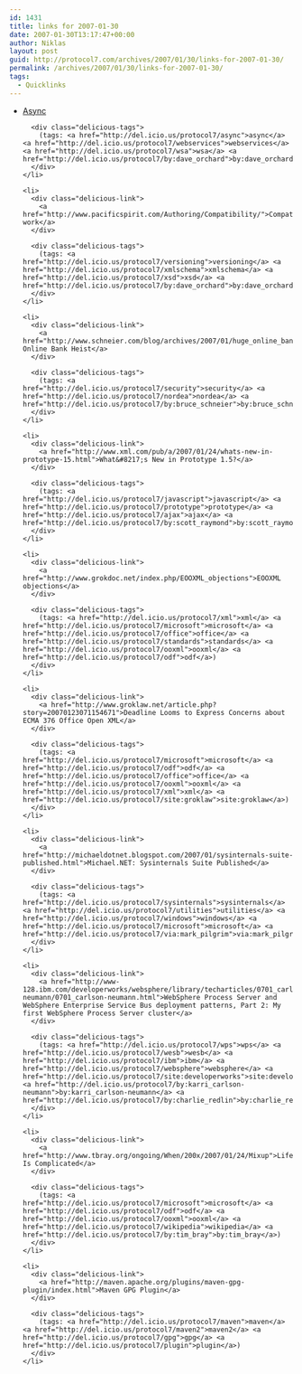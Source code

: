 ```yaml
---
id: 1431
title: links for 2007-01-30
date: 2007-01-30T13:17:47+00:00
author: Niklas
layout: post
guid: http://protocol7.com/archives/2007/01/30/links-for-2007-01-30/
permalink: /archives/2007/01/30/links-for-2007-01-30/
tags:
  - Quicklinks
---
```

<div class='microid-30b9e431804b9c42ea43c806928f40f7b26e6389'>
  <ul class="delicious">
    <li>
      <div class="delicious-link">
        <a href="http://www.webservices.org/weblog/dave_orchard/async">Async</a>
      </div>
      
      <div class="delicious-tags">
        (tags: <a href="http://del.icio.us/protocol7/async">async</a> <a href="http://del.icio.us/protocol7/webservices">webservices</a> <a href="http://del.icio.us/protocol7/wsa">wsa</a> <a href="http://del.icio.us/protocol7/by:dave_orchard">by:dave_orchard</a>)
      </div>
    </li>
    
    <li>
      <div class="delicious-link">
        <a href="http://www.pacificspirit.com/Authoring/Compatibility/">Compatibility work</a>
      </div>
      
      <div class="delicious-tags">
        (tags: <a href="http://del.icio.us/protocol7/versioning">versioning</a> <a href="http://del.icio.us/protocol7/xmlschema">xmlschema</a> <a href="http://del.icio.us/protocol7/xsd">xsd</a> <a href="http://del.icio.us/protocol7/by:dave_orchard">by:dave_orchard</a>)
      </div>
    </li>
    
    <li>
      <div class="delicious-link">
        <a href="http://www.schneier.com/blog/archives/2007/01/huge_online_ban.html">Huge Online Bank Heist</a>
      </div>
      
      <div class="delicious-tags">
        (tags: <a href="http://del.icio.us/protocol7/security">security</a> <a href="http://del.icio.us/protocol7/nordea">nordea</a> <a href="http://del.icio.us/protocol7/by:bruce_schneier">by:bruce_schneier</a>)
      </div>
    </li>
    
    <li>
      <div class="delicious-link">
        <a href="http://www.xml.com/pub/a/2007/01/24/whats-new-in-prototype-15.html">What&#8217;s New in Prototype 1.5?</a>
      </div>
      
      <div class="delicious-tags">
        (tags: <a href="http://del.icio.us/protocol7/javascript">javascript</a> <a href="http://del.icio.us/protocol7/prototype">prototype</a> <a href="http://del.icio.us/protocol7/ajax">ajax</a> <a href="http://del.icio.us/protocol7/by:scott_raymond">by:scott_raymond</a>)
      </div>
    </li>
    
    <li>
      <div class="delicious-link">
        <a href="http://www.grokdoc.net/index.php/EOOXML_objections">EOOXML objections</a>
      </div>
      
      <div class="delicious-tags">
        (tags: <a href="http://del.icio.us/protocol7/xml">xml</a> <a href="http://del.icio.us/protocol7/microsoft">microsoft</a> <a href="http://del.icio.us/protocol7/office">office</a> <a href="http://del.icio.us/protocol7/standards">standards</a> <a href="http://del.icio.us/protocol7/ooxml">ooxml</a> <a href="http://del.icio.us/protocol7/odf">odf</a>)
      </div>
    </li>
    
    <li>
      <div class="delicious-link">
        <a href="http://www.groklaw.net/article.php?story=20070123071154671">Deadline Looms to Express Concerns about ECMA 376 Office Open XML</a>
      </div>
      
      <div class="delicious-tags">
        (tags: <a href="http://del.icio.us/protocol7/microsoft">microsoft</a> <a href="http://del.icio.us/protocol7/odf">odf</a> <a href="http://del.icio.us/protocol7/office">office</a> <a href="http://del.icio.us/protocol7/ooxml">ooxml</a> <a href="http://del.icio.us/protocol7/xml">xml</a> <a href="http://del.icio.us/protocol7/site:groklaw">site:groklaw</a>)
      </div>
    </li>
    
    <li>
      <div class="delicious-link">
        <a href="http://michaeldotnet.blogspot.com/2007/01/sysinternals-suite-published.html">Michael.NET: Sysinternals Suite Published</a>
      </div>
      
      <div class="delicious-tags">
        (tags: <a href="http://del.icio.us/protocol7/sysinternals">sysinternals</a> <a href="http://del.icio.us/protocol7/utilities">utilities</a> <a href="http://del.icio.us/protocol7/windows">windows</a> <a href="http://del.icio.us/protocol7/microsoft">microsoft</a> <a href="http://del.icio.us/protocol7/via:mark_pilgrim">via:mark_pilgrim</a>)
      </div>
    </li>
    
    <li>
      <div class="delicious-link">
        <a href="http://www-128.ibm.com/developerworks/websphere/library/techarticles/0701_carlson-neumann/0701_carlson-neumann.html">WebSphere Process Server and WebSphere Enterprise Service Bus deployment patterns, Part 2: My first WebSphere Process Server cluster</a>
      </div>
      
      <div class="delicious-tags">
        (tags: <a href="http://del.icio.us/protocol7/wps">wps</a> <a href="http://del.icio.us/protocol7/wesb">wesb</a> <a href="http://del.icio.us/protocol7/ibm">ibm</a> <a href="http://del.icio.us/protocol7/websphere">websphere</a> <a href="http://del.icio.us/protocol7/site:developerworks">site:developerworks</a> <a href="http://del.icio.us/protocol7/by:karri_carlson-neumann">by:karri_carlson-neumann</a> <a href="http://del.icio.us/protocol7/by:charlie_redlin">by:charlie_redlin</a>)
      </div>
    </li>
    
    <li>
      <div class="delicious-link">
        <a href="http://www.tbray.org/ongoing/When/200x/2007/01/24/Mixup">Life Is Complicated</a>
      </div>
      
      <div class="delicious-tags">
        (tags: <a href="http://del.icio.us/protocol7/microsoft">microsoft</a> <a href="http://del.icio.us/protocol7/odf">odf</a> <a href="http://del.icio.us/protocol7/ooxml">ooxml</a> <a href="http://del.icio.us/protocol7/wikipedia">wikipedia</a> <a href="http://del.icio.us/protocol7/by:tim_bray">by:tim_bray</a>)
      </div>
    </li>
    
    <li>
      <div class="delicious-link">
        <a href="http://maven.apache.org/plugins/maven-gpg-plugin/index.html">Maven GPG Plugin</a>
      </div>
      
      <div class="delicious-tags">
        (tags: <a href="http://del.icio.us/protocol7/maven">maven</a> <a href="http://del.icio.us/protocol7/maven2">maven2</a> <a href="http://del.icio.us/protocol7/gpg">gpg</a> <a href="http://del.icio.us/protocol7/plugin">plugin</a>)
      </div>
    </li>
  </ul>
</div>